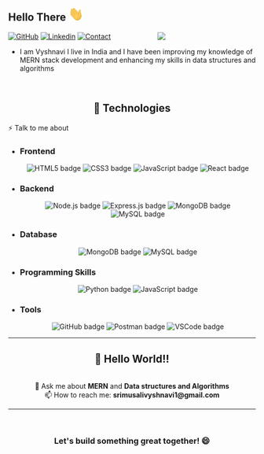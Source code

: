 <h2> Hello There <img src="https://raw.githubusercontent.com/ABSphreak/ABSphreak/master/gifs/Hi.gif" width="30px"></h2>

<img align="right" src="https://github.com/rajput2107/rajput2107/blob/master/Assets/Developer.gif" width='200'/>

[![GitHub](https://img.shields.io/badge/SUPPORT%20AT-GITHUB-purple?style=for-the-badge&logo=github)]([https://github.com/vyshnavisrimusali111](https://github.com/vyshnavisrimusali111)) [![Linkedin](https://img.shields.io/badge/MY%20PROFILE-Linkedin-skyblue?style=for-the-badge&logo=github)](https://linkedin.com/in/vyshnaviyadav/) 
 [![Contact](https://img.shields.io/badge/CONTACT-GMAIL-pink?style=for-the-badge&logo=gmail&logoColor=pink)](mailto:srimusalivyshnavi1@gmail.com)
 <br>

<ul>
 <li><p>I am Vyshnavi
I live in India and I have been improving my knowledge of MERN stack development and enhancing my skills in data structures and algorithms</p>
 </li>
</ul>
<br>
<h2 align="center">🚀 Technologies</h4>

 ⚡ Talk to me about
 <br>
<ul>
  <li>
    <h3>Frontend</h3>
    <p align="center">
      <img src="https://img.shields.io/badge/-HTML5-E34F26?style=for-the-badge&logo=html5&logoColor=ffffff" alt="HTML5 badge" />
      <img src="https://img.shields.io/badge/-CSS3-1572B6?style=for-the-badge&logo=css3&logoColor=ffffff" alt="CSS3 badge" />
      <img src="https://img.shields.io/badge/-JavaScript-F7DF1E?style=for-the-badge&logo=javascript&logoColor=000000" alt="JavaScript badge" />
      <img src="https://img.shields.io/badge/-React-61DAFB?style=for-the-badge&logo=react&logoColor=000000" alt="React badge" />
    </p>
  </li>

  <li>
    <h3>Backend</h3>
    <p align="center">
      <img src="https://img.shields.io/badge/-Node.js-339933?style=for-the-badge&logo=node.js&logoColor=ffffff" alt="Node.js badge" />
      <img src="https://img.shields.io/badge/-Express.js-000000?style=for-the-badge&logo=express&logoColor=ffffff" alt="Express.js badge" />
      <img src="https://img.shields.io/badge/-MongoDB-47A248?style=for-the-badge&logo=mongodb&logoColor=ffffff" alt="MongoDB badge" />
      <img src="https://img.shields.io/badge/-MySQL-4479A1?style=for-the-badge&logo=mysql&logoColor=ffffff" alt="MySQL badge" />
    </p>
  </li>

  <li>
    <h3 >Database</h3>
    <p align="center">
      <img src="https://img.shields.io/badge/-MongoDB-47A248?style=for-the-badge&logo=mongodb&logoColor=ffffff" alt="MongoDB badge" />
      <img src="https://img.shields.io/badge/-MySQL-4479A1?style=for-the-badge&logo=mysql&logoColor=ffffff" alt="MySQL badge" />
    </p>
  </li>

  <li>
    <h3>Programming Skills</h3>
    <p align="center">
      <img src="https://img.shields.io/badge/-Python-3776AB?style=for-the-badge&logo=python&logoColor=ffffff" alt="Python badge" />
       <img src="https://img.shields.io/badge/-JavaScript-F7DF1E?style=for-the-badge&logo=javascript&logoColor=000000" alt="JavaScript badge" />
    </p>
   
  </li>

  <li>
    <h3>Tools</h3>
    <p align="center">
      <img src="https://img.shields.io/badge/-GitHub-181717?style=for-the-badge&logo=github" alt="GitHub badge" />
      <img src="https://img.shields.io/badge/-Postman-FF6C37?style=for-the-badge&logo=postman&logoColor=white" alt="Postman badge" />
      <img src="https://img.shields.io/badge/-VS_Code-007ACC?style=for-the-badge&logo=visual-studio-code&logoColor=white" alt="VSCode badge" />
    </p>
  </li>
</ul>

---

<div align="center">

## 🤔 Hello World!! 
<br>
 💬 Ask me about <strong>MERN</strong> and <strong>Data structures and Algorithms</strong> <br>
 📫 How to reach me: <strong>srimusalivyshnavi1@gmail.com</strong>

</div>

---

<br>

<h3 align="center">Let's build something great together! 😄</h3>
